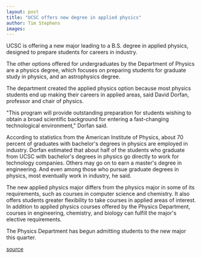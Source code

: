 ```yaml
---
layout: post
title: "UCSC offers new degree in applied physics"
author: Tim Stephens
images:
---
```


UCSC is offering a new major leading to a B.S. degree in applied physics, designed to prepare students for careers in industry.

The other options offered for undergraduates by the Department of Physics are a physics degree, which focuses on preparing students for graduate study in physics, and an astrophysics degree.  

The department created the applied physics option because most physics students end up making their careers in applied areas, said David Dorfan, professor and chair of physics.   

"This program will provide outstanding preparation for students wishing to obtain a broad scientific background for entering a fast-changing technological environment," Dorfan said.  

According to statistics from the American Institute of Physics, about 70 percent of graduates with bachelor's degrees in physics are employed in industry. Dorfan estimated that about half of the students who graduate from UCSC with bachelor's degrees in physics go directly to work for technology companies. Others may go on to earn a master's degree in engineering. And even among those who pursue graduate degrees in physics, most eventually work in industry, he said.  

The new applied physics major differs from the physics major in some of its requirements, such as courses in computer science and chemistry. It also offers students greater flexibility to take courses in applied areas of interest. In addition to applied physics courses offered by the Physics Department, courses in engineering, chemistry, and biology can fulfill the major's elective requirements.   

The Physics Department has begun admitting students to the new major this quarter.  

[source](http://www1.ucsc.edu/currents/03-04/01-12/major.html "Permalink to major")
